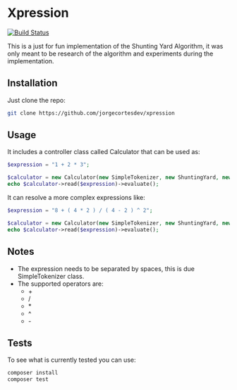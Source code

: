 # Xpression

<a href="https://travis-ci.org/xorth/xpression"><img src="https://travis-ci.org/xorth/xpression.svg?branch=master" alt="Build Status"></a>

This is a just for fun implementation of the Shunting Yard Algorithm, it was only meant to be research of the algorithm and experiments during the implementation.

## Installation

Just clone the repo:

```bash
git clone https://github.com/jorgecortesdev/xpression
```


## Usage

It includes a controller class called Calculator that can be used as:

```php
$expression = "1 + 2 * 3";

$calculator = new Calculator(new SimpleTokenizer, new ShuntingYard, new Postfix);
echo $calculator->read($expression)->evaluate();
```

It can resolve a more complex expressions like:

```php
$expression = "8 + ( 4 * 2 ) / ( 4 - 2 ) ^ 2";

$calculator = new Calculator(new SimpleTokenizer, new ShuntingYard, new Postfix);
echo $calculator->read($expression)->evaluate();
```

## Notes

 - The expression needs to be separated by spaces, this is due SimpleTokenizer class.
 - The supported operators are:
     - \+
     - /
     - \*
     - ^
     - \-

## Tests

To see what is currently tested you can use:

```bash
composer install
composer test
```

